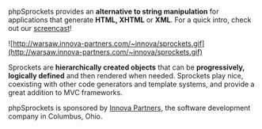 phpSprockets provides an **alternative to string manipulation** for applications that generate **HTML, XHTML** or **XML**.  For a quick intro, check out our [screencast](http://innova-partners.com/blog/2007/10/23/intro-to-phpsprockets/)!

![http://warsaw.innova-partners.com/~innova/sprockets.gif](http://warsaw.innova-partners.com/~innova/sprockets.gif)

Sprockets are **hierarchically created objects** that can be **progressively, logically defined** and then rendered when needed. Sprockets play nice, coexisting with other code generators and template systems, and provide a great addition to MVC frameworks.

phpSprockets is sponsored by [Innova Partners](http://innova-partners.com/blog), the software development company in Columbus, Ohio.